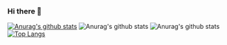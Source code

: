 ### Hi there 👋

<!--
**ACui96/ACui96** is a ✨ _special_ ✨ repository because its `README.md` (this file) appears on your GitHub profile.

Here are some ideas to get you started:

- 🔭 I’m currently working on ...
- 🌱 I’m currently learning ...
- 👯 I’m looking to collaborate on ...
- 🤔 I’m looking for help with ...
- 💬 Ask me about ...
- 📫 How to reach me: ...
- 😄 Pronouns: ...
- ⚡ Fun fact: ...
-->
[![Anurag's github stats](https://github-readme-stats.vercel.app/api?username=anuraghazra)](https://github.com/ACui96/github-readme-stats)
![Anurag's github stats](https://github-readme-stats.vercel.app/api?username=ACui96&hide=contribs,prs)
![Anurag's github stats](https://github-readme-stats.vercel.app/api?username=ACui96&show_icons=true&theme=radical)
[![Top Langs](https://github-readme-stats.vercel.app/api/top-langs/?username=anuraghazra)](https://github.com/ACui96/github-readme-stats)
